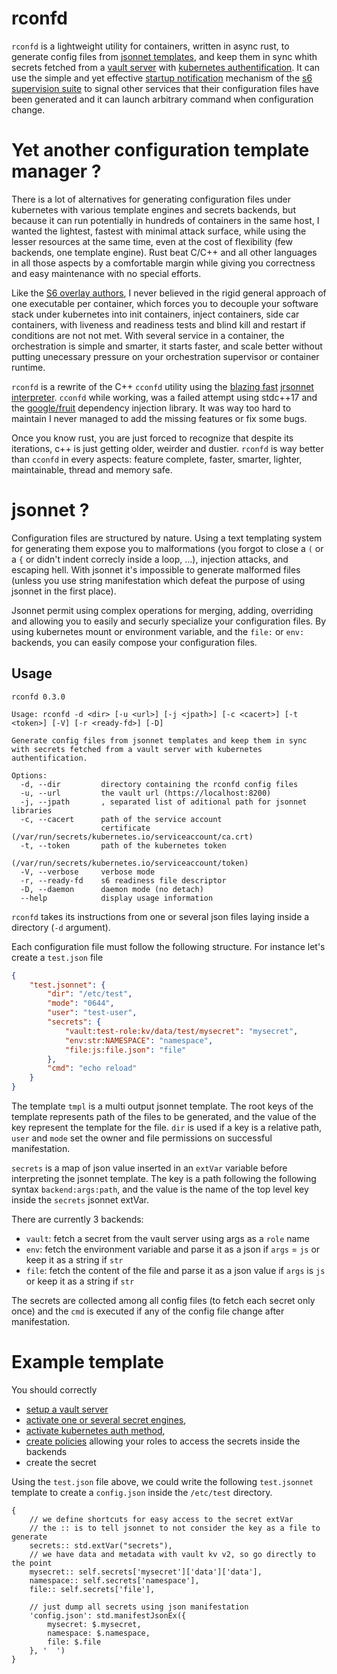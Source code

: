# rconfd

`rconfd` is a lightweight utility for containers, written in async rust, to generate
config files from [jsonnet templates](https://jsonnet.org/), and keep them in sync
whith secrets fetched from a [vault server](https://www.vaultproject.io/) with [kubernetes
authentification](https://www.vaultproject.io/docs/auth/kubernetes). It can use the simple and yet effective
[startup notification](https://skarnet.org/software/s6/notifywhenup.html) mechanism of the [s6 supervision
suite](https://skarnet.org/software/s6/) to signal other services that their configuration files have been generated
and it can launch arbitrary command when configuration change.

# Yet another configuration template manager ?

There is a lot of alternatives for generating configuration files under kubernetes with various template engines
and secrets backends, but because it can run potentially in hundreds of containers in the same host, I wanted the
lightest, fastest with minimal attack surface, while using the lesser resources at the same time, even at the cost
of flexibility (few backends, one template engine). Rust beat C/C++ and all other languages in all those aspects
by a comfortable margin while giving you correctness and easy maintenance with no special efforts.

Like the [S6 overlay authors](https://github.com/just-containers/s6-overlay#the-docker-way), I never believed in
the rigid general approach of one executable per container, which forces you to decouple your software stack under
kubernetes into init containers, inject containers, side car containers, with liveness and readiness tests and blind
kill and restart if conditions are not not met. With several service in a container, the orchestration is simple and
smarter, it starts faster, and scale better without putting unecessary pressure on your orchestration supervisor
or container runtime.

`rconfd` is a rewrite of the C++ `cconfd` utility using the
[blazing fast](https://github.com/CertainLach/jrsonnet#Benchmarks) [jrsonnet
interpreter](https://github.com/CertainLach/jrsonnet). `cconfd` while working, was a failed attempt using stdc++17
and the [google/fruit](https://github.com/google/fruit) dependency injection library. It was way too hard to maintain
I never managed to add the missing features or fix some bugs.

Once you know rust, you are just forced to recognize that despite its iterations, c++ is just getting older,
weirder and dustier. `rconfd` is way better than `cconfd` in every aspects: feature complete, faster, smarter,
lighter, maintainable, thread and memory safe.

# jsonnet ?

Configuration files are structured by nature. Using a text templating system for generating them expose you to
malformations (you forgot to close a `(` or a `{` or didn't indent correcly inside a loop, ...), injection attacks,
and escaping hell. With jsonnet it's impossible to generate malformed files (unless you use string manifestation
which defeat the purpose of using jsonnet in the first place).

Jsonnet permit using complex operations for merging, adding, overriding and allowing you to easily and securly
specialize your configuration files. By using kubernetes mount or environment variable, and the `file:` or
`env:` backends, you can easily compose your configuration files.

## Usage

```
rconfd 0.3.0

Usage: rconfd -d <dir> [-u <url>] [-j <jpath>] [-c <cacert>] [-t <token>] [-V] [-r <ready-fd>] [-D]

Generate config files from jsonnet templates and keep them in sync with secrets fetched from a vault server with kubernetes authentification.

Options:
  -d, --dir         directory containing the rconfd config files
  -u, --url         the vault url (https://localhost:8200)
  -j, --jpath       , separated list of aditional path for jsonnet libraries
  -c, --cacert      path of the service account
                    certificate	(/var/run/secrets/kubernetes.io/serviceaccount/ca.crt)
  -t, --token       path of the kubernetes token
                    (/var/run/secrets/kubernetes.io/serviceaccount/token)
  -V, --verbose     verbose mode
  -r, --ready-fd    s6 readiness file descriptor
  -D, --daemon      daemon mode (no detach)
  --help            display usage information
```

`rconfd` takes its instructions from one or several json files laying inside a directory (`-d` argument).

Each configuration file must follow the following structure. For instance let's create a `test.json` file

```json
{
	"test.jsonnet": {
		"dir": "/etc/test",
		"mode": "0644",
		"user": "test-user",
		"secrets": {
			"vault:test-role:kv/data/test/mysecret": "mysecret",
			"env:str:NAMESPACE": "namespace",
			"file:js:file.json": "file"
		},
		"cmd": "echo reload"
	}
}
```

The template `tmpl` is a multi output jsonnet template. The root keys of the template represents path of the files
to be generated, and the value of the key represent the template for the file. `dir` is used if a key is a relative
path, `user` and `mode` set the owner and file permissions on successful manifestation.

`secrets` is a map of json value inserted in an `extVar` variable before interpreting the jsonnet template. The
key is a path following the following syntax `backend:args:path`, and the value is the name of the top level key
inside the `secrets` jsonnet extVar.

There are currently 3 backends:
- `vault`: fetch a secret from the vault server using args as a `role` name
- `env`: fetch the environment variable and parse it as a json if `args` = `js` or keep it as a string if `str`
- `file`: fetch the content of the file and parse it as a json value if `args` is `js` or keep it as a string if `str`

The secrets are collected among all config files (to fetch each secret only once) and the `cmd` is executed if
any of the config file change after manifestation.

# Example template

You should correctly
- [setup a vault server](https://learn.hashicorp.com/tutorials/vault/kubernetes-raft-deployment-guide?in=vault/kubernetes)
- [activate one or several secret engines](https://www.vaultproject.io/docs/secrets),
- [activate kubernetes auth method](https://www.vaultproject.io/docs/auth/kubernetes),
- [create policies](https://www.vaultproject.io/docs/concepts/policies) allowing your roles to access the secrets
  inside the backends
- create the secret

Using the `test.json` file above, we could write the following `test.jsonnet` template to create a `config.json`
inside the `/etc/test` directory.

```jsonnet
{
	// we define shortcuts for easy access to the secret extVar
	// the :: is to tell jsonnet to not consider the key as a file to generate
	secrets:: std.extVar("secrets"),
	// we have data and metadata with vault kv v2, so go directly to the point
	mysecret:: self.secrets['mysecret']['data']['data'],
	namespace:: self.secrets['namespace'],
	file:: self.secrets['file'],

	// just dump all secrets using json manifestation
	'config.json': std.manifestJsonEx({
		mysecret: $.mysecret,
		namespace: $.namespace,
		file: $.file
	}, '  ')
}
```
